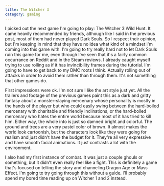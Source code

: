 ```yaml
---
title: The Witcher 3
category: gaming
---
```

I picked out the next game I'm going to play: The Witcher 3 Wild Hunt. It came heavily recommended by friends, although like I said in the previous post, most of them had never played Dark Souls. So I respect their opinion, but I'm keeping in mind that they have no idea what kind of a mindset I'm coming into this game with. I'm going to try really hard not to let Dark Souls ruin this game for me, even through I've seen that it's a fairly common occurrance on Reddit and in the Steam reviews. I already caught myself trying to use rolling as if it has invincibility frames during the tutorial. I'm going to have to get back to my DMC roots I think. Actually rolling out of attacks in order to avoid them rather than through them. It's not something that other games do.

First impressions were ok. I'm not sure I like the art style just yet. All the trailers and footage of the previous games paint this as a dark and gritty fantasy about a monster-slaying mercenary whose personality is mostly in the hands of the player but who could easily swing between the hard-boiled mercenary with charitable and friendly inclinations, or the hard-boiled mercenary who hates the entire world because most of it has tried to kill him. Either way, the whole into is just so damned bright and colorful. The ground and trees are a very pastel color of brown. It almost makes the world look cartoonish, but the characters look like they were going for realism and just didn't have the budget for it. They're all very expressive and have smooth facial animations. It just contrasts a lot with the environment.

I also had my first instance of combat. It was just a couple ghouls or something, but it didn't even really feel like a fight. This is definitely a game that's focused on telling the story and channeling Dragon Age or Mass Effect. I'm going to try going through this without a guide. I'll probably spend my bored time reading up on Witcher 1 and 2 instead.
